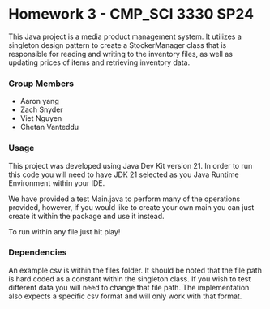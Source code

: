# Homework 3 - CMP_SCI 3330 SP24

This Java project is a media product management system. It utilizes a singleton design pattern to create a StockerManager class that is responsible for reading and writing to the inventory files, as well as updating prices of items and retrieving inventory data.

### Group Members
- Aaron yang
- Zach Snyder
- Viet Nguyen
- Chetan Vanteddu

### Usage

This project was developed using Java Dev Kit version 21. In order to run this code you will need to have JDK 21 selected as you Java Runtime Environment within your IDE. 

We have provided a test Main.java to perform many of the operations provided, however, if you would like to create your own main you can just create it within the package and use it instead.

To run within any file just hit play!

### Dependencies

An example csv is within the files folder. It should be noted that the file path is hard coded as a constant within the singleton class. If you wish to test different data you will need to change that file path. The implementation also expects a specific csv format and will only work with that format.



